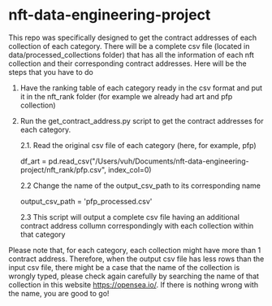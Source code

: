 # nft-data-engineering-project
This repo was specifically designed to get the contract addresses of each collection of each category. There will be a complete csv file (located in data/processed_collections folder) that has all the information of each nft collection and their corresponding contract addresses. Here will be the steps that you have to do

1. Have the ranking table of each category ready in the csv format and put it in the nft_rank folder (for example we already had art and pfp collection)
2. Run the get_contract_address.py script to get the contract addresses for each category.

    2.1. Read the original csv file of each category (here, for example, pfp)
    
    df_art = pd.read_csv("/Users/vuh/Documents/nft-data-engineering-project/nft_rank/pfp.csv", index_col=0)

    2.2 Change the name of the output_csv_path to its corresponding name
    
    output_csv_path = 'pfp_processed.csv'

    2.3 This script will output a complete csv file having an additional contract address collumn correspondingly with each collection within that category

Please note that, for each category, each collection might have more than 1 contract address. Therefore, when the output csv file has less rows than the input csv file, there might be a case that the name of the collection is wrongly typed, please check again carefully by searching the name of that collection in this website https://opensea.io/. If there is nothing wrong with the name, you are good to go!
